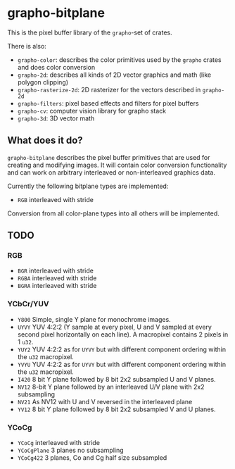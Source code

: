# grapho-bitplane

This is the pixel buffer library of the `grapho`-set of crates.

There is also:

- `grapho-color`: describes the color primitives used by the `grapho` crates and does color conversion
- `grapho-2d`: describes all kinds of 2D vector graphics and math (like polygon clipping)
- `grapho-rasterize-2d`: 2D rasterizer for the vectors described in `grapho-2d`
- `grapho-filters`: pixel based effects and filters for pixel buffers
- `grapho-cv`: computer vision library for grapho stack
- `grapho-3d`: 3D vector math

## What does it do?

`grapho-bitplane` describes the pixel buffer primitives that are used for creating and modifying images.
It will contain color conversion functionality and can work on arbitrary interleaved or non-interleaved
graphics data.

Currently the following bitplane types are implemented:

- `RGB` interleaved with stride

Conversion from all color-plane types into all others will be implemented.

## TODO

### RGB

- `BGR` interleaved with stride
- `RGBA` interleaved with stride
- `BGRA` interleaved with stride

### YCbCr/YUV

- `Y800` Simple, single Y plane for monochrome images.
- `UYVY` YUV 4:2:2 (Y sample at every pixel, U and V sampled at every second pixel horizontally on each line). A macropixel contains 2 pixels in 1 `u32`.
- `YUY2` YUV 4:2:2 as for `UYVY` but with different component ordering within the `u32` macropixel.
- `YVYU` YUV 4:2:2 as for `UYVY` but with different component ordering within the `u32` macropixel.
- `I420` 8 bit Y plane followed by 8 bit 2x2 subsampled U and V planes.
- `NV12` 8-bit Y plane followed by an interleaved U/V plane with 2x2 subsampling
- `NV21` As NV12 with U and V reversed in the interleaved plane
- `YV12` 8 bit Y plane followed by 8 bit 2x2 subsampled V and U planes.

### YCoCg

- `YCoCg` interleaved with stride
- `YCoCgPlane` 3 planes no subsampling
- `YCoCg422` 3 planes, Co and Cg half size subsampled
